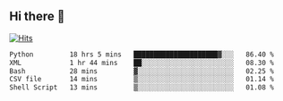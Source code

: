 ## Hi there 👋

<!--
**alihaqberdi/alihaqberdi** is a ✨ _special_ ✨ repository because its `README.md` (this file) appears on your GitHub profile.

Here are some ideas to get you started:

- 🔭 I’m currently working on ...
- 🌱 I’m currently learning ...
- 👯 I’m looking to collaborate on ...
- 🤔 I’m looking for help with ...
- 💬 Ask me about ...
- 📫 How to reach me: ...
- 😄 Pronouns: ...
- ⚡ Fun fact: ...
-->

[![Hits](https://hits.sh/github.com/alihaqberdi.svg)](https://hits.sh/github.com/alihaqberdi/)

<!--START_SECTION:waka-->

```txt
Python         18 hrs 5 mins   █████████████████████▓░░░   86.40 %
XML            1 hr 44 mins    ██░░░░░░░░░░░░░░░░░░░░░░░   08.30 %
Bash           28 mins         ▓░░░░░░░░░░░░░░░░░░░░░░░░   02.25 %
CSV file       14 mins         ▒░░░░░░░░░░░░░░░░░░░░░░░░   01.14 %
Shell Script   13 mins         ▒░░░░░░░░░░░░░░░░░░░░░░░░   01.08 %
```

<!--END_SECTION:waka-->
